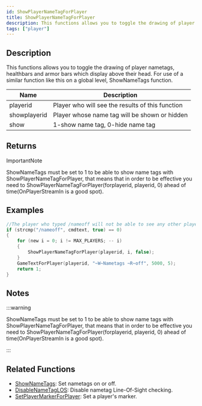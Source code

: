 ```yaml
---
id: ShowPlayerNameTagForPlayer
title: ShowPlayerNameTagForPlayer
description: This functions allows you to toggle the drawing of player nametags, healthbars and armor bars which display above their head.
tags: ["player"]
---
```


## Description

This functions allows you to toggle the drawing of player nametags, healthbars and armor bars which display above their head. For use of a similar function like this on a global level, ShowNameTags function.

| Name         | Description                                      |
| ------------ | ------------------------------------------------ |
| playerid     | Player who will see the results of this function |
| showplayerid | Player whose name tag will be shown or hidden    |
| show         | 1-show name tag, 0-hide name tag                 |

## Returns

ImportantNote

ShowNameTags must be set to 1 to be able to show name tags with ShowPlayerNameTagForPlayer, that means that in order to be effective you need to ShowPlayerNameTagForPlayer(forplayerid, playerid, 0) ahead of time(OnPlayerStreamIn is a good spot).

## Examples

```c
//The player who typed /nameoff will not be able to see any other players nametag.
if (strcmp("/nameoff", cmdtext, true) == 0)
{
    for (new i = 0; i != MAX_PLAYERS; -- i)
    {
        ShowPlayerNameTagForPlayer(playerid, i, false);
    }
    GameTextForPlayer(playerid, "~W~Nametags ~R~off", 5000, 5);
    return 1;
}
```

## Notes

:::warning

ShowNameTags must be set to 1 to be able to show name tags with ShowPlayerNameTagForPlayer, that means that in order to be effective you need to ShowPlayerNameTagForPlayer(forplayerid, playerid, 0) ahead of time(OnPlayerStreamIn is a good spot).

:::

## Related Functions

- [ShowNameTags](ShowNameTags): Set nametags on or off.
- [DisableNameTagLOS](DisableNameTagLOS): Disable nametag Line-Of-Sight checking.
- [SetPlayerMarkerForPlayer](SetPlayerMarkerForPlayer): Set a player's marker.

